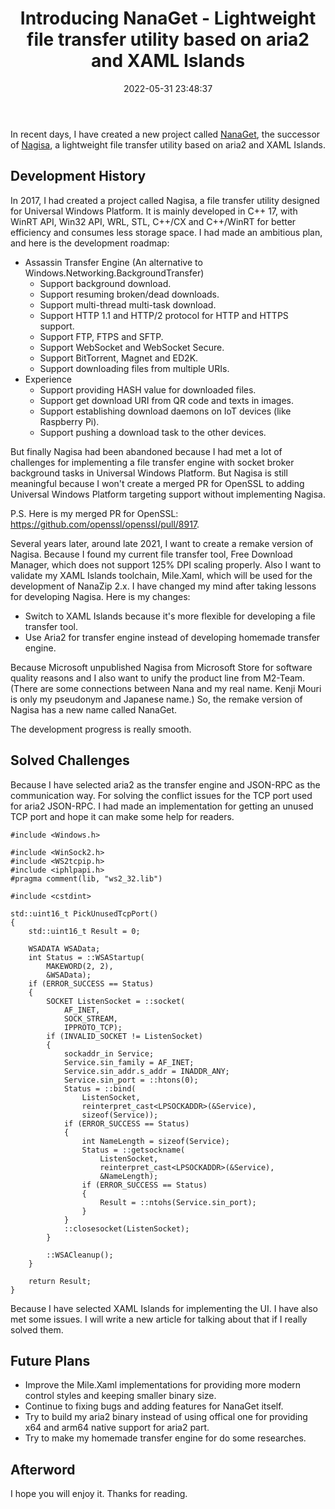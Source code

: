 ﻿---
title: Introducing NanaGet - Lightweight file transfer utility based on aria2 and XAML Islands
date: 2022-05-31 23:48:37
categories:
- [Technologies, Windows, Windows Apps, Development, Announcement]
tags:
- Technologies
- Windows
- Windows Apps
- Development
- Announcement
---

In recent days, I have created a new project called [NanaGet](https://github.com/M2Team/NanaGet), the successor of 
[Nagisa](https://github.com/M2TeamArchived/Nagisa), a lightweight file transfer utility based on aria2 and XAML Islands.

## Development History

In 2017, I had created a project called Nagisa, a file transfer utility designed for Universal Windows Platform. It is
mainly developed in C++ 17, with WinRT API, Win32 API, WRL, STL, C++/CX and C++/WinRT for better efficiency and consumes
less storage space. I had made an ambitious plan, and here is the development roadmap:

- Assassin Transfer Engine (An alternative to Windows.Networking.BackgroundTransfer)
  - Support background download. 
  - Support resuming broken/dead downloads.
  - Support multi-thread multi-task download. 
  - Support HTTP 1.1 and HTTP/2 protocol for HTTP and HTTPS support.
  - Support FTP, FTPS and SFTP.
  - Support WebSocket and WebSocket Secure.
  - Support BitTorrent, Magnet and ED2K.
  - Support downloading files from multiple URIs.
- Experience
  - Support providing HASH value for downloaded files.
  - Support get download URI from QR code and texts in images.
  - Support establishing download daemons on IoT devices (like Raspberry Pi). 
  - Support pushing a download task to the other devices.

But finally Nagisa had been abandoned because I had met a lot of challenges for implementing a file transfer engine 
with socket broker background tasks in Universal Windows Platform. But Nagisa is still meaningful because I won't 
create a merged PR for OpenSSL to adding Universal Windows Platform targeting support without implementing Nagisa.

P.S. Here is my merged PR for OpenSSL: https://github.com/openssl/openssl/pull/8917.

Several years later, around late 2021, I want to create a remake version of Nagisa. Because I found my current file
transfer tool, Free Download Manager, which does not support 125% DPI scaling properly. Also I want to validate my 
XAML Islands toolchain, Mile.Xaml, which will be used for the development of NanaZip 2.x. I have changed my mind 
after taking lessons for developing Nagisa. Here is my changes:

- Switch to XAML Islands because it's more flexible for developing a file transfer tool.
- Use Aria2 for transfer engine instead of developing homemade transfer engine.

Because Microsoft unpublished Nagisa from Microsoft Store for software quality reasons and I also want to unify the
product line from M2-Team. (There are some connections between Nana and my real name. Kenji Mouri is only my pseudonym
and Japanese name.) So, the remake version of Nagisa has a new name called NanaGet.

The development progress is really smooth.

## Solved Challenges

Because I have selected aria2 as the transfer engine and JSON-RPC as the communication way. For solving the conflict 
issues for the TCP port used for aria2 JSON-RPC. I had made an implementation for getting an unused TCP port and hope
it can make some help for readers.

```
#include <Windows.h>

#include <WinSock2.h>
#include <WS2tcpip.h>
#include <iphlpapi.h>
#pragma comment(lib, "ws2_32.lib")

#include <cstdint>

std::uint16_t PickUnusedTcpPort()
{
    std::uint16_t Result = 0;

    WSADATA WSAData;
    int Status = ::WSAStartup(
        MAKEWORD(2, 2),
        &WSAData);
    if (ERROR_SUCCESS == Status)
    {
        SOCKET ListenSocket = ::socket(
            AF_INET,
            SOCK_STREAM,
            IPPROTO_TCP);
        if (INVALID_SOCKET != ListenSocket)
        {
            sockaddr_in Service;
            Service.sin_family = AF_INET;
            Service.sin_addr.s_addr = INADDR_ANY;
            Service.sin_port = ::htons(0);
            Status = ::bind(
                ListenSocket,
                reinterpret_cast<LPSOCKADDR>(&Service),
                sizeof(Service));
            if (ERROR_SUCCESS == Status)
            {
                int NameLength = sizeof(Service);
                Status = ::getsockname(
                    ListenSocket,
                    reinterpret_cast<LPSOCKADDR>(&Service),
                    &NameLength);
                if (ERROR_SUCCESS == Status)
                {
                    Result = ::ntohs(Service.sin_port);
                }
            }
            ::closesocket(ListenSocket);
        }

        ::WSACleanup();
    }

    return Result;
}
```

Because I have selected XAML Islands for implementing the UI. I have also met some issues. I will write a new article
for talking about that if I really solved them.

## Future Plans

- Improve the Mile.Xaml implementations for providing more modern control styles and keeping smaller binary size.
- Continue to fixing bugs and adding features for NanaGet itself.
- Try to build my aria2 binary instead of using offical one for providing x64 and arm64 native support for aria2 part.
- Try to make my homemade transfer engine for do some researches.

## Afterword

I hope you will enjoy it. Thanks for reading.
